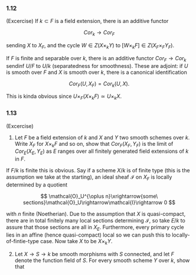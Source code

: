 ### 1.12
(Excercise) If $k\subset F$ is a field extension, there is an additive functor 

$$ Cor_k\rightarrow Cor_F $$

sending $X$ to $X_F$, and the cycle $W\in Z(X\times_k Y)$ to $[W\times_kF]\in Z(X_F\times_F Y_F)$. 

If $F$ is finite and separable over $k$, there is an additive functor $Cor_F\rightarrow Cor_k$ sendinf $U/F$ to $U/k$ (separatedness for smoothness). These are adjoint: if $U$ is smooth over $F$ and $X$ is smooth over $k$, there is a canonical identification

$$ Cor_F(U,X_F)=Cor_k(U,X). $$

This is kinda obvious since $U\times_F(X\times_kF)\simeq U\times_k X$.

### 1.13
(Excercise)

1. Let $F$ be a field extension of $k$ and $X$ and $Y$ two smooth schemes over $k$. Write $X_F$ for $X\times_kF$ and so on, show that $Cor_F(X_F,Y_F)$ is the limit of $Cor_E(X_E,Y_E)$ as $E$ ranges over all finitely generated field extensions of $k$ in $F$.

If $F/k$ is finite this is obvious. Say if a scheme $X/k$ is of finite type (this is the assumption we take at the starting), an ideal sheaf $\mathcal{I}$ on $X_F$ is locally determined by a quotient

$$ \mathcal{O}_U^{\oplus n}\xrightarrow{some\ sections}\mathcal{O}_U\rightarrow\mathcal{I}\rightarrow 0 $$

with $n$ finite (Noetherian). Due to the assumption that $X$ is quasi-compact, there are in total finitely many local sections determining $\mathcal{I}$, so take $E/k$ to assure that those sections are all in $X_E$. Furthermore, every primary cycle lies in an affine (hence quasi-compact) local so we can push this to locally-of-fintie-type case. Now take $X$ to be $X\times_kY$.

2. Let $X\rightarrow S\rightarrow k$ be smooth morphisms with $S$ connected, and let $F$ denote the function field of $S$. For every smooth scheme $Y$ over $k$, show that 
